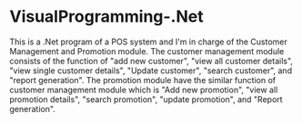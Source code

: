 # VisualProgramming-.Net
This is a .Net program of a POS system and I'm in charge of the Customer Management and Promotion module.
The customer management module consists of the function of "add new customer", "view all customer details", "view single customer details", "Update customer", "search customer", and "report generation".
The promotion module have the similar function of customer management module which is "Add new promotion", "view all promotion details", "search promotion", "update promotion", and "Report generation".
